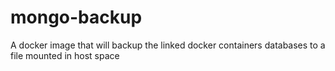 # mongo-backup
A docker image that will backup the linked docker containers databases to a file mounted in host space

